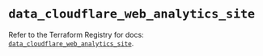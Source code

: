 # `data_cloudflare_web_analytics_site`

Refer to the Terraform Registry for docs: [`data_cloudflare_web_analytics_site`](https://registry.terraform.io/providers/cloudflare/cloudflare/5.1.0/docs/data-sources/web_analytics_site).
